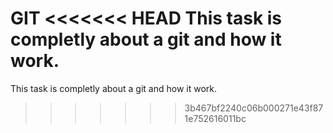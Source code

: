 GIT
<<<<<<< HEAD
This task is completly about a git and how it work. 
=======
This task is completly about a git and how it work.
>>>>>>> 3b467bf2240c06b000271e43f871e752616011bc
